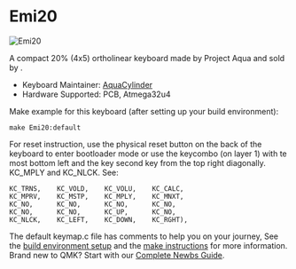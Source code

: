 # Emi20

![Emi20](https://i.imgur.com/Tt9ogmW.jpg)

A compact 20% (4x5) ortholinear keyboard made by Project Aqua and sold by .

* Keyboard Maintainer: [AquaCylinder](https://github.com/AquaCylinder)
* Hardware Supported: PCB, Atmega32u4

Make example for this keyboard (after setting up your build environment):

    make Emi20:default


For reset instruction, use the physical reset button on the back of the keyboard to enter bootloader mode or use the keycombo (on layer 1) with te most bottom left and the key second key from the top right diagonally. KC_MPLY and KC_NLCK. See: 

    KC_TRNS, 	KC_VOLD, 	KC_VOLU, 	KC_CALC, 
	KC_MPRV, 	KC_MSTP, 	KC_MPLY, 	KC_MNXT, 
	KC_NO, 		KC_NO, 		KC_NO, 		KC_NO, 
	KC_NO, 		KC_NO, 		KC_UP, 		KC_NO,
	KC_NLCK, 	KC_LEFT, 	KC_DOWN, 	KC_RGHT),

The default keymap.c file has comments to help you on your journey,
See the [build environment setup](https://docs.qmk.fm/#/getting_started_build_tools) and the [make instructions](https://docs.qmk.fm/#/getting_started_make_guide) for more information. Brand new to QMK? Start with our [Complete Newbs Guide](https://docs.qmk.fm/#/newbs).